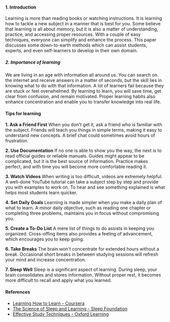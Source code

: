 
#### 1. Introduction
Learning is more than reading books or watching instructions. It is learning how to tackle a new subject in a manner that is best for you. Some believe that learning is all about memory, but it is also a matter of understanding, practice, and accessing proper resources. With a couple of easy techniques, everyone can simplify and enhance the process. This paper discusses some down-to-earth methods which can assist students, experts, and even self-learners to develop in their own domain.

##### 2. Importance of learning
We are living in an age with information all around us. You can search on the internet and receive answers in a matter of seconds, but the skill lies in knowing what to do with that information. A lot of learners fail because they are stuck or feel overwhelmed. By learning to learn, you will save time, get clear from confusion, and remain motivated. Proper learning habits also enhance concentration and enable you to transfer knowledge into real life.

#### Tips for learning 
**1. Ask a Friend First**
When you don't get it, ask a friend who is familiar with the subject. Friends will teach you things in simple terms, making it easy to understand new concepts. A brief chat could sometimes avoid hours of frustration.

**2. Use Documentation**
If no one is able to show you the way, the next is to read official guides or reliable manuals. Guides might appear to be complicated, but it is the best source of information. Practice makes perfect, and with time you will become more comfortable reading it.

**3. Watch Videos**
When writing is too difficult, videos are extremely helpful. A well-done YouTube tutorial can take a subject step by step and provide you with examples to work on. To hear and see something explained is what helps most students learn quicker.

**4. Set Daily Goals**
Learning is made simpler when you make a daily plan of what to learn. A minor daily objective, such as reading one chapter or completing three problems, maintains you in focus without compromising you. 

**5. Create a To-Do List**
A mere list of things to do assists in keeping you organized. Cross-offing items also provides a feeling of advancement, which encourages you to keep going.

**6. Take Breaks**
The brain won't concentrate for extended hours without a break. Occasional short breaks in between studying sessions will refresh your mind and increase concentration.

**7. Sleep Well**
Sleep is a significant aspect of learning. During sleep, your brain consolidates and stores information. Without proper rest, it becomes more difficult to recall and apply what you learned.

#### References
- [Learning How to Learn - Coursera](https://www.coursera.org/learn/learning-how-to-learn)  
- [The Science of Sleep and Learning - Sleep Foundation](https://www.sleepfoundation.org/sleep-hygiene/memory-and-sleep)  
- [Effective Study Techniques - Oxford Learning](https://www.oxfordlearning.com/study-skills/)  
